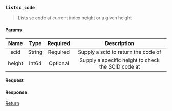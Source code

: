 ### `listsc_code`

> Lists sc code at current index height or a given height

#### Params

|Name|Type|Required|Description|
|:--:|:--:|:------:|:---------:|
|scid|String|Required|Supply a scid to return the code of|
|height|Int64|Optional|Supply a specific height to check the SCID code at|

#### Request

#### Response

[Return](../README.md)